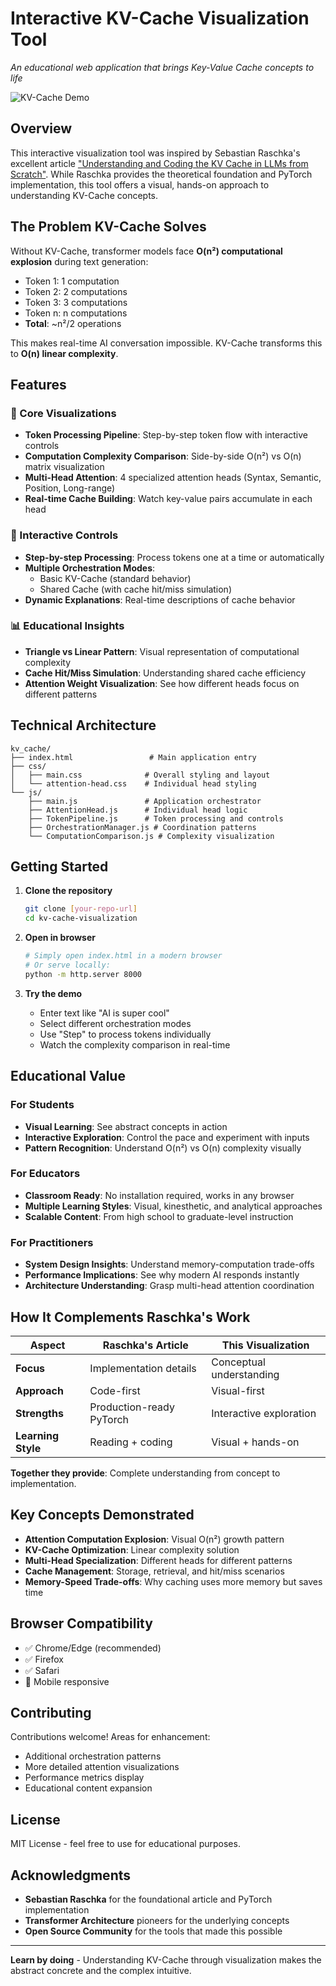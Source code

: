 # Interactive KV-Cache Visualization Tool

*An educational web application that brings Key-Value Cache concepts to life*

![KV-Cache Demo](kvchache.mov.gif)


## Overview

This interactive visualization tool was inspired by Sebastian Raschka's excellent article ["Understanding and Coding the KV Cache in LLMs from Scratch"](https://sebastianraschka.com/blog/2025/coding-the-kv-cache-in-llms.html). While Raschka provides the theoretical foundation and PyTorch implementation, this tool offers a visual, hands-on approach to understanding KV-Cache concepts.

## The Problem KV-Cache Solves

Without KV-Cache, transformer models face **O(n²) computational explosion** during text generation:
- Token 1: 1 computation
- Token 2: 2 computations  
- Token 3: 3 computations
- Token n: n computations
- **Total**: ~n²/2 operations

This makes real-time AI conversation impossible. KV-Cache transforms this to **O(n) linear complexity**.

## Features

### 🎯 Core Visualizations
- **Token Processing Pipeline**: Step-by-step token flow with interactive controls
- **Computation Complexity Comparison**: Side-by-side O(n²) vs O(n) matrix visualization
- **Multi-Head Attention**: 4 specialized attention heads (Syntax, Semantic, Position, Long-range)
- **Real-time Cache Building**: Watch key-value pairs accumulate in each head

### 🔧 Interactive Controls
- **Step-by-step Processing**: Process tokens one at a time or automatically
- **Multiple Orchestration Modes**: 
  - Basic KV-Cache (standard behavior)
  - Shared Cache (with cache hit/miss simulation)
- **Dynamic Explanations**: Real-time descriptions of cache behavior

### 📊 Educational Insights
- **Triangle vs Linear Pattern**: Visual representation of computational complexity
- **Cache Hit/Miss Simulation**: Understanding shared cache efficiency
- **Attention Weight Visualization**: See how different heads focus on different patterns

## Technical Architecture

```
kv_cache/
├── index.html                 # Main application entry
├── css/
│   ├── main.css              # Overall styling and layout
│   └── attention-head.css    # Individual head styling
└── js/
    ├── main.js               # Application orchestrator
    ├── AttentionHead.js      # Individual head logic
    ├── TokenPipeline.js      # Token processing and controls
    ├── OrchestrationManager.js # Coordination patterns
    └── ComputationComparison.js # Complexity visualization
```

## Getting Started

1. **Clone the repository**
   ```bash
   git clone [your-repo-url]
   cd kv-cache-visualization
   ```

2. **Open in browser**
   ```bash
   # Simply open index.html in a modern browser
   # Or serve locally:
   python -m http.server 8000
   ```

3. **Try the demo**
   - Enter text like "AI is super cool"
   - Select different orchestration modes
   - Use "Step" to process tokens individually
   - Watch the complexity comparison in real-time

## Educational Value

### For Students
- **Visual Learning**: See abstract concepts in action
- **Interactive Exploration**: Control the pace and experiment with inputs
- **Pattern Recognition**: Understand O(n²) vs O(n) complexity visually

### For Educators  
- **Classroom Ready**: No installation required, works in any browser
- **Multiple Learning Styles**: Visual, kinesthetic, and analytical approaches
- **Scalable Content**: From high school to graduate-level instruction

### For Practitioners
- **System Design Insights**: Understand memory-computation trade-offs
- **Performance Implications**: See why modern AI responds instantly
- **Architecture Understanding**: Grasp multi-head attention coordination

## How It Complements Raschka's Work

| Aspect | Raschka's Article | This Visualization |
|--------|------------------|-------------------|
| **Focus** | Implementation details | Conceptual understanding |
| **Approach** | Code-first | Visual-first |
| **Strengths** | Production-ready PyTorch | Interactive exploration |
| **Learning Style** | Reading + coding | Visual + hands-on |

**Together they provide**: Complete understanding from concept to implementation.

## Key Concepts Demonstrated

- **Attention Computation Explosion**: Visual O(n²) growth pattern
- **KV-Cache Optimization**: Linear complexity solution
- **Multi-Head Specialization**: Different heads for different patterns
- **Cache Management**: Storage, retrieval, and hit/miss scenarios
- **Memory-Speed Trade-offs**: Why caching uses more memory but saves time

## Browser Compatibility

- ✅ Chrome/Edge (recommended)
- ✅ Firefox
- ✅ Safari
- 📱 Mobile responsive

## Contributing

Contributions welcome! Areas for enhancement:
- Additional orchestration patterns
- More detailed attention visualizations  
- Performance metrics display
- Educational content expansion

## License

MIT License - feel free to use for educational purposes.

## Acknowledgments

- **Sebastian Raschka** for the foundational article and PyTorch implementation
- **Transformer Architecture** pioneers for the underlying concepts
- **Open Source Community** for the tools that made this possible

---

**Learn by doing** - Understanding KV-Cache through visualization makes the abstract concrete and the complex intuitive.
